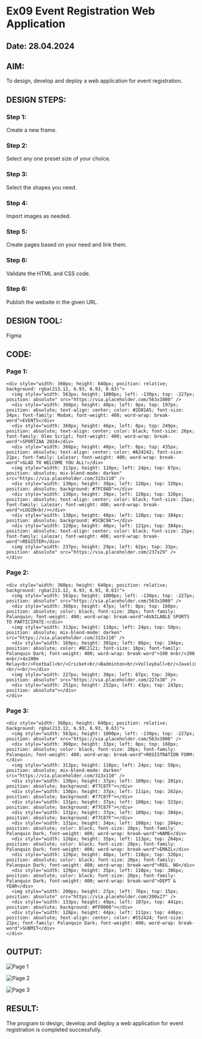 # Ex09 Event Registration Web Application
## Date: 28.04.2024

## AIM:
To design, develop and deploy a web application for event registration.

## DESIGN STEPS:

### Step 1:
Create a new frame.

### Step 2:
Select any one preset size of your choice.

### Step 3:
Select the shapes you need.

### Step 4:
Import images as needed.

### Step 5:
Create pages based on your need and link them.

### Step 6:

Validate the HTML and CSS code.

### Step 6:

Publish the website in the given URL.

## DESIGN TOOL:
Figma

## CODE:

### Page 1:
```
<div style="width: 360px; height: 640px; position: relative; background: rgba(213.12, 6.93, 6.93, 0.63)">
  <img style="width: 563px; height: 1000px; left: -130px; top: -227px; position: absolute" src="https://via.placeholder.com/563x1000" />
  <div style="width: 360px; height: 40px; left: 0px; top: 197px; position: absolute; text-align: center; color: #2D81A5; font-size: 34px; font-family: Modak; font-weight: 400; word-wrap: break-word">EVENTS</div>
  <div style="width: 360px; height: 46px; left: 0px; top: 249px; position: absolute; text-align: center; color: black; font-size: 26px; font-family: Oleo Script; font-weight: 400; word-wrap: break-word">SPORTZAA 2024</div>
  <div style="width: 360px; height: 40px; left: 0px; top: 435px; position: absolute; text-align: center; color: #A24242; font-size: 22px; font-family: Lalezar; font-weight: 400; word-wrap: break-word">GLAD TO WELCOME YOU ALL!</div>
  <img style="width: 313px; height: 110px; left: 24px; top: 87px; position: absolute; mix-blend-mode: darken" src="https://via.placeholder.com/313x110" />
  <div style="width: 130px; height: 39px; left: 120px; top: 320px; position: absolute; background: #7FC8AD"></div>
  <div style="width: 130px; height: 39px; left: 120px; top: 320px; position: absolute; text-align: center; color: black; font-size: 25px; font-family: Lalezar; font-weight: 400; word-wrap: break-word">LOGIN<br/></div>
  <div style="width: 130px; height: 40px; left: 120px; top: 384px; position: absolute; background: #5CBC9A"></div>
  <div style="width: 129px; height: 40px; left: 121px; top: 384px; position: absolute; text-align: center; color: black; font-size: 25px; font-family: Lalezar; font-weight: 400; word-wrap: break-word">REGISTER</div>
  <img style="width: 237px; height: 29px; left: 62px; top: 33px; position: absolute" src="https://via.placeholder.com/237x29" />
</div>
```

### Page 2:
```
<div style="width: 360px; height: 640px; position: relative; background: rgba(213.12, 6.93, 6.93, 0.63)">
  <img style="width: 563px; height: 1000px; left: -130px; top: -227px; position: absolute" src="https://via.placeholder.com/563x1000" />
  <div style="width: 360px; height: 47px; left: 0px; top: 160px; position: absolute; color: black; font-size: 20px; font-family: Palanquin; font-weight: 400; word-wrap: break-word">AVAILABLE SPORTS TO PARTICIPATE:</div>
  <img style="width: 313px; height: 110px; left: 24px; top: 50px; position: absolute; mix-blend-mode: darken" src="https://via.placeholder.com/313x110" />
  <div style="width: 169px; height: 301px; left: 86px; top: 194px; position: absolute; color: #BC2121; font-size: 18px; font-family: Palanquin Dark; font-weight: 400; word-wrap: break-word">100 m<br/>200 m<br/>4x100m Relay<br/>Football<br/>Cricket<br/>Badminton<br/>Volleyball<br/>Javelin<br/><br/><br/></div>
  <img style="width: 227px; height: 30px; left: 67px; top: 20px; position: absolute" src="https://via.placeholder.com/227x30" />
  <div style="width: 251px; height: 252px; left: 43px; top: 243px; position: absolute"></div>
</div>
```

### Page 3:
```
<div style="width: 360px; height: 640px; position: relative; background: rgba(213.12, 6.93, 6.93, 0.63)">
  <img style="width: 563px; height: 1000px; left: -130px; top: -227px; position: absolute" src="https://via.placeholder.com/563x1000" />
  <div style="width: 360px; height: 33px; left: 0px; top: 160px; position: absolute; color: black; font-size: 20px; font-family: Palanquin; font-weight: 400; word-wrap: break-word">REGISTRATION FORM:</div>
  <img style="width: 313px; height: 110px; left: 24px; top: 50px; position: absolute; mix-blend-mode: darken" src="https://via.placeholder.com/313x110" />
  <div style="width: 130px; height: 37px; left: 109px; top: 201px; position: absolute; background: #77C87F"></div>
  <div style="width: 130px; height: 37px; left: 111px; top: 262px; position: absolute; background: #77C87F"></div>
  <div style="width: 131px; height: 37px; left: 108px; top: 323px; position: absolute; background: #77C87F"></div>
  <div style="width: 131px; height: 37px; left: 109px; top: 384px; position: absolute; background: #77C87F"></div>
  <div style="width: 131px; height: 34px; left: 108px; top: 204px; position: absolute; color: black; font-size: 20px; font-family: Palanquin Dark; font-weight: 400; word-wrap: break-word">NAME</div>
  <div style="width: 126px; height: 35px; left: 113px; top: 264px; position: absolute; color: black; font-size: 20px; font-family: Palanquin Dark; font-weight: 400; word-wrap: break-word">EMAIL</div>
  <div style="width: 129px; height: 40px; left: 110px; top: 320px; position: absolute; color: black; font-size: 20px; font-family: Palanquin Dark; font-weight: 400; word-wrap: break-word">REG. NO</div>
  <div style="width: 129px; height: 35px; left: 110px; top: 386px; position: absolute; color: black; font-size: 20px; font-family: Palanquin Dark; font-weight: 400; word-wrap: break-word">DEPT & YEAR</div>
  <img style="width: 200px; height: 27px; left: 76px; top: 15px; position: absolute" src="https://via.placeholder.com/200x27" />
  <div style="width: 133px; height: 49px; left: 107px; top: 441px; position: absolute; background: #FF0000"></div>
  <div style="width: 128px; height: 44px; left: 111px; top: 446px; position: absolute; text-align: center; color: #552424; font-size: 22px; font-family: Palanquin Dark; font-weight: 400; word-wrap: break-word">SUBMIT</div>
</div>
```


## OUTPUT:
![Page 1](https://github.com/amal-2006/Figma/assets/148410730/189cd6c1-c113-4230-a0e5-b6bab72f63e6)

![Page 2](https://github.com/amal-2006/Figma/assets/148410730/d5809b98-273b-4e55-98b6-cca203eb5f09)

![Page 3](https://github.com/amal-2006/Figma/assets/148410730/3d6bafcb-9d62-4994-b1b8-88ac990d1fd0)





## RESULT:
The program to design, develop and deploy a web application for event registration is completed successfully.
